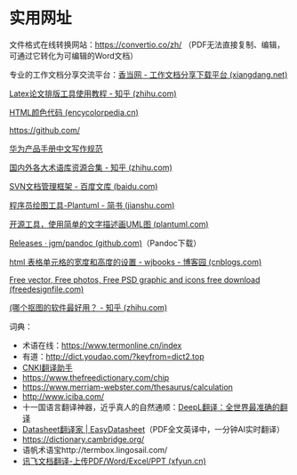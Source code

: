 # 实用网址

文件格式在线转换网站：https://convertio.co/zh/  （PDF无法直接复制、编辑，可通过它转化为可编辑的Word文档）

专业的工作文档分享交流平台：[香当网 - 工作文档分享下载平台 (xiangdang.net)](https://xiangdang.net/)

[Latex论文排版工具使用教程 - 知乎 (zhihu.com)](https://zhuanlan.zhihu.com/p/64471104)

[HTML颜色代码 (encycolorpedia.cn)](https://encycolorpedia.cn/html)

https://github.com/

[华为产品手册中文写作规范](https://wenku.baidu.com/view/23cc1a6527d3240c8447efbf.html)

[国内外各大术语库资源合集 - 知乎 (zhihu.com)](https://zhuanlan.zhihu.com/p/259280231)

[SVN文档管理框架 - 百度文库 (baidu.com)](https://wenku.baidu.com/view/4223573d9b89680202d82591.html#)

[程序员绘图工具-Plantuml - 简书 (jianshu.com)](https://www.jianshu.com/p/30f6a9c06083)

[开源工具，使用简单的文字描述画UML图 (plantuml.com)](https://plantuml.com/zh/)

[Releases · jgm/pandoc (github.com)](https://github.com/jgm/pandoc/releases)（Pandoc下载）

[html 表格单元格的宽度和高度的设置 - wjbooks - 博客园 (cnblogs.com)](https://www.cnblogs.com/whwywzhj/p/6092178.html)

[Free vector, Free photos, Free PSD graphic and icons free download (freedesignfile.com)](https://freedesignfile.com/)

[(哪个抠图的软件最好用？ - 知乎 (zhihu.com)](https://www.zhihu.com/question/269657695)



词典： 

- 术语在线：https://www.termonline.cn/index
- 有道：http://dict.youdao.com/?keyfrom=dict2.top
- [CNKI翻译助手](https://dict.cnki.net/index)
- https://www.thefreedictionary.com/chip
- https://www.merriam-webster.com/thesaurus/calculation
- http://www.iciba.com/
- 十一国语言翻译神器，近乎真人的自然通顺：[DeepL翻译：全世界最准确的翻译](https://www.deepl.com/zh/translator)
- [Datasheet翻译家 | EasyDatasheet](https://easydatasheet.cn/translate)（PDF全文英译中，一分钟AI实时翻译）
- https://dictionary.cambridge.org/
- 语帆术语宝http://termbox.lingosail.com/
- [讯飞文档翻译-上传PDF/Word/Excel/PPT (xfyun.cn)](https://fanyi.xfyun.cn/console/trans/doc?ch=bd45-634&bd_vid=12098103476400776997)
